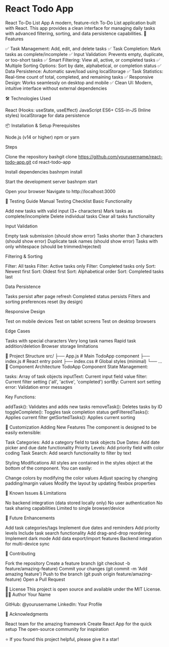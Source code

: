 
# React Todo App
React To-Do List App
A modern, feature-rich To-Do List application built with React. This app provides a clean interface for managing daily tasks with advanced filtering, sorting, and data persistence capabilities.
🚀 Features

✅ Task Management: Add, edit, and delete tasks
✅ Task Completion: Mark tasks as complete/incomplete
✅ Input Validation: Prevents empty, duplicate, or too-short tasks
✅ Smart Filtering: View all, active, or completed tasks
✅ Multiple Sorting Options: Sort by date, alphabetical, or completion status
✅ Data Persistence: Automatic save/load using localStorage
✅ Task Statistics: Real-time count of total, completed, and remaining tasks
✅ Responsive Design: Works seamlessly on desktop and mobile
✅ Clean UI: Modern, intuitive interface without external dependencies

🛠️ Technologies Used

React (Hooks: useState, useEffect)
JavaScript ES6+
CSS-in-JS (Inline styles)
localStorage for data persistence

📦 Installation & Setup
Prerequisites

Node.js (v14 or higher)
npm or yarn

Steps

Clone the repository
bashgit clone https://github.com/yourusername/react-todo-app.git
cd react-todo-app

Install dependencies
bashnpm install

Start the development server
bashnpm start

Open your browser
Navigate to http://localhost:3000

🧪 Testing Guide
Manual Testing Checklist
Basic Functionality

 Add new tasks with valid input (3+ characters)
 Mark tasks as complete/incomplete
 Delete individual tasks
 Clear all tasks functionality

Input Validation

 Empty task submission (should show error)
 Tasks shorter than 3 characters (should show error)
 Duplicate task names (should show error)
 Tasks with only whitespace (should be trimmed/rejected)

Filtering & Sorting

 Filter: All tasks
 Filter: Active tasks only
 Filter: Completed tasks only
 Sort: Newest first
 Sort: Oldest first
 Sort: Alphabetical order
 Sort: Completed tasks last

Data Persistence

 Tasks persist after page refresh
 Completed status persists
 Filters and sorting preferences reset (by design)

Responsive Design

 Test on mobile devices
 Test on tablet screens
 Test on desktop browsers

Edge Cases

Tasks with special characters
Very long task names
Rapid task addition/deletion
Browser storage limitations

📁 Project Structure
src/
├── App.js          # Main TodoApp component
├── index.js        # React entry point
├── index.css       # Global styles (minimal)
└── ...
🎯 Component Architecture
TodoApp Component
State Management:

tasks: Array of task objects
inputText: Current input field value
filter: Current filter setting ('all', 'active', 'completed')
sortBy: Current sort setting
error: Validation error messages

Key Functions:

addTask(): Validates and adds new tasks
removeTask(): Deletes tasks by ID
toggleComplete(): Toggles task completion status
getFilteredTasks(): Applies current filter
getSortedTasks(): Applies current sorting

🔧 Customization
Adding New Features
The component is designed to be easily extensible:

Task Categories: Add a category field to task objects
Due Dates: Add date picker and due date functionality
Priority Levels: Add priority field with color coding
Task Search: Add search functionality to filter by text

Styling Modifications
All styles are contained in the styles object at the bottom of the component. You can easily:

Change colors by modifying the color values
Adjust spacing by changing padding/margin values
Modify the layout by updating flexbox properties

🐛 Known Issues & Limitations

No backend integration (data stored locally only)
No user authentication
No task sharing capabilities
Limited to single browser/device

📝 Future Enhancements

 Add task categories/tags
 Implement due dates and reminders
 Add priority levels
 Include task search functionality
 Add drag-and-drop reordering
 Implement dark mode
 Add data export/import features
 Backend integration for multi-device sync

🤝 Contributing

Fork the repository
Create a feature branch (git checkout -b feature/amazing-feature)
Commit your changes (git commit -m 'Add amazing feature')
Push to the branch (git push origin feature/amazing-feature)
Open a Pull Request

📄 License
This project is open source and available under the MIT License.
👨‍💻 Author
Your Name

GitHub: @yourusername
LinkedIn: Your Profile

🙏 Acknowledgments

React team for the amazing framework
Create React App for the quick setup
The open-source community for inspiration


⭐ If you found this project helpful, please give it a star!
